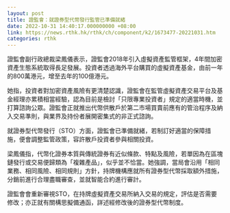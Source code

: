 ```yaml
---
layout: post
title: 證監會：就證券型代幣發行監管已準備就緒
date: 2022-10-31 14:40:17.000000000 +08:00
link: https://news.rthk.hk/rthk/ch/component/k2/1673477-20221031.htm
categories: rthk
---
```


證監會副行政總裁梁鳳儀表示，證監會2018年引入虛擬資產監管框架，4年間加密資產生態系統取得長足發展。投資者透過海外平台購買的虛擬資產基金，由前一年的800萬港元，增至去年的100億港元。

她指，投資者對加密資產風險有更清楚認識，證監會在監管虛擬資產交易平台及基金經理亦累積相當經驗，認為目前是檢討「只限專業投資者」規定的適當時機，並打算諮詢公眾。證監會正就推出代幣供散戶於第二市場買賣前應有的管治程序及納入交易準則，與業界及持份者展開密集式的非正式諮詢。

就證券型代幣發行（STO）方面，證監會已準備就緒，若制訂好適當的保障措施，便會調整監管政策，容許散戶投資者參與相關投資。

梁鳳儀指，代幣化證券本質與傳統證券有近似條款、特點及風險，若單因為在區塊鏈發行或交易便歸類為「複雜產品」，似乎並不恰當。她強調，當局會沿用「相同業務、相同風險、相同規則」方針，持牌機構應就所有證券型代幣採取額外措施，分銷前進行合理盡職審查，並就智能合約進行審計。

證監會會重新審視STO，在持牌虛擬資產交易所納入交易的規定，評估是否需要修改；亦正就有關構思擬備通函，詳述經修改後的證券型代幣制度。
